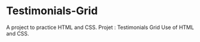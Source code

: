 # Testimonials-Grid
A project to practice HTML and CSS. 
Projet : Testimonials Grid
Use of HTML and CSS.